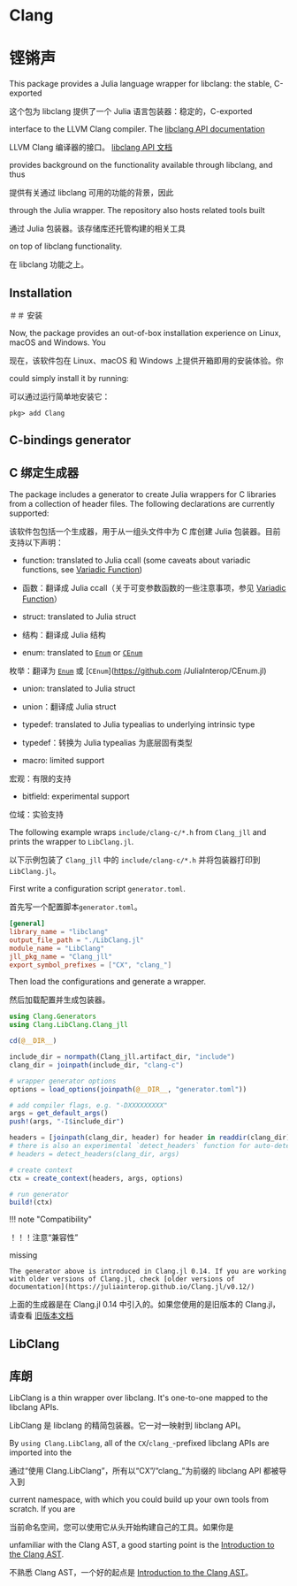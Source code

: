 
# Clang

# 铿锵声


This package provides a Julia language wrapper for libclang: the stable, C-exported

这个包为 libclang 提供了一个 Julia 语言包装器：稳定的，C-exported


interface to the LLVM Clang compiler. The [libclang API documentation](http://clang.llvm.org/doxygen/group__CINDEX.html)

LLVM Clang 编译器的接口。 [libclang API 文档](http://clang.llvm.org/doxygen/group__CINDEX.html)


provides background on the functionality available through libclang, and thus

提供有关通过 libclang 可用的功能的背景，因此


through the Julia wrapper. The repository also hosts related tools built

通过 Julia 包装器。该存储库还托管构建的相关工具


on top of libclang functionality.

在 libclang 功能之上。


## Installation

＃＃ 安装


Now, the package provides an out-of-box installation experience on Linux, macOS and Windows. You

现在，该软件包在 Linux、macOS 和 Windows 上提供开箱即用的安装体验。你


could simply install it by running:

可以通过运行简单地安装它：

```
pkg> add Clang
```


## C-bindings generator

## C 绑定生成器


The package includes a generator to create Julia wrappers for C libraries from a collection of header files. The following declarations are currently supported:

该软件包包括一个生成器，用于从一组头文件中为 C 库创建 Julia 包装器。目前支持以下声明：


- function: translated to Julia ccall (some caveats about variadic functions, see [Variadic Function](@ref))

- 函数：翻译成 Julia ccall（关于可变参数函数的一些注意事项，参见 [Variadic Function](@ref)）


- struct: translated to Julia struct

- 结构：翻译成 Julia 结构


- enum: translated to [`Enum`](https://docs.julialang.org/en/v1/base/base/#Base.Enums.Enum) or [`CEnum`](https://github.com/JuliaInterop/CEnum.jl)

枚举：翻译为 [`Enum`](https://docs.julialang.org/en/v1/base/base/#Base.Enums.Enum) 或 [`CEnum`](https://github.com /JuliaInterop/CEnum.jl)


- union: translated to Julia struct

- union：翻译成 Julia struct


- typedef: translated to Julia typealias to underlying intrinsic type

- typedef：转换为 Julia typealias 为底层固有类型


- macro: limited support

宏观：有限的支持


- bitfield: experimental support

位域：实验支持


The following example wraps `include/clang-c/*.h` from `Clang_jll` and prints the wrapper to `LibClang.jl`.

以下示例包装了 `Clang_jll` 中的 `include/clang-c/*.h` 并将包装器打印到 `LibClang.jl`。


First write a configuration script `generator.toml`.

首先写一个配置脚本`generator.toml`。

```toml
[general]
library_name = "libclang"
output_file_path = "./LibClang.jl"
module_name = "LibClang"
jll_pkg_name = "Clang_jll"
export_symbol_prefixes = ["CX", "clang_"]
```


Then load the configurations and generate a wrapper.

然后加载配置并生成包装器。

```julia
using Clang.Generators
using Clang.LibClang.Clang_jll

cd(@__DIR__)

include_dir = normpath(Clang_jll.artifact_dir, "include")
clang_dir = joinpath(include_dir, "clang-c")

# wrapper generator options
options = load_options(joinpath(@__DIR__, "generator.toml"))

# add compiler flags, e.g. "-DXXXXXXXXX"
args = get_default_args()
push!(args, "-I$include_dir")

headers = [joinpath(clang_dir, header) for header in readdir(clang_dir) if endswith(header, ".h")]
# there is also an experimental `detect_headers` function for auto-detecting top-level headers in the directory
# headers = detect_headers(clang_dir, args)

# create context
ctx = create_context(headers, args, options)

# run generator
build!(ctx)
```


!!! note "Compatibility"

！！！注意“兼容性”


    

missing


    The generator above is introduced in Clang.jl 0.14. If you are working with older versions of Clang.jl, check [older versions of documentation](https://juliainterop.github.io/Clang.jl/v0.12/)

上面的生成器是在 Clang.jl 0.14 中引入的。如果您使用的是旧版本的 Clang.jl，请查看 [旧版本文档](https://juliainterop.github.io/Clang.jl/v0.12/)


## LibClang

## 库朗


LibClang is a thin wrapper over libclang. It's one-to-one mapped to the libclang APIs.

LibClang 是 libclang 的精简包装器。它一对一映射到 libclang API。


By `using Clang.LibClang`, all of the `CX`/`clang_`-prefixed libclang APIs are imported into the

通过“使用 Clang.LibClang”，所有以“CX”/“clang_”为前缀的 libclang API 都被导入到


current namespace, with which you could build up your own tools from scratch. If you are

当前命名空间，您可以使用它从头开始构建自己的工具。如果你是


unfamiliar with the Clang AST, a good starting point is the [Introduction to the Clang AST](http://clang.llvm.org/docs/IntroductionToTheClangAST.html).

不熟悉 Clang AST，一个好的起点是 [Introduction to the Clang AST](http://clang.llvm.org/docs/IntroductionToTheClangAST.html)。

